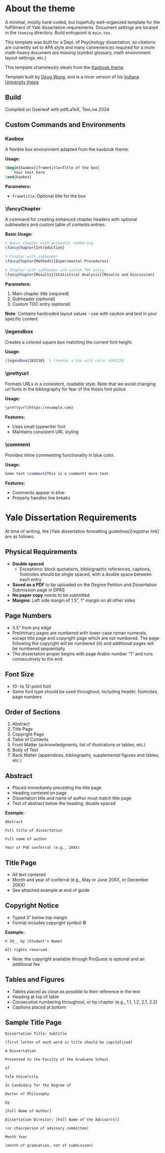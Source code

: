 # About the theme
A minimal, mostly hard-coded, but hopefully well-organized template for the fulfillment of Yale dissertation requirements. Document settings are located in the `theming` directory. Build entrypoint is `main.tex`.

This template was built for a Dept. of Psychology dissertation, so citations are currently set to APA style and many conveniences required for a more math-heavy document are missing (symbol glossary, math environment layout settings, etc.)

This template shamelessly steals from the [Kaobook theme](https://github.com/fmarotta/kaobook)

Template built by [Doug Wong](https://github.com/dougUCN), and is a nicer version of his [Indiana University thesis](https://github.com/dougUCN/thesis)

## Build

Compiled on Overleaf with pdfLaTeX, TexLive 2024

## Custom Commands and Environments

### Kaobox
A flexible box environment adapted from the kaobook theme.

**Usage:**
```latex
\begin{kaobox}[frametitle=Title of the box]
    Your text here
\end{kaobox}
```

**Parameters:**
- `frametitle`: Optional title for the box

### \fancyChapter
A command for creating enhanced chapter headers with optional subheaders and custom table of contents entries.

**Basic Usage:**
```latex
% Basic chapter with automatic numbering
\fancyChapter{Introduction}

% Chapter with subheader
\fancyChapter{Methods}[Experimental Procedures]

% Chapter with subheader and custom TOC entry
\fancyChapter{Results}[Statistical Analysis][Results and Discussion]
```

**Parameters:**
1. Main chapter title (required)
2. Subheader (optional)
3. Custom TOC entry (optional)

**Note:** Contains hardcoded layout values - use with caution and test in your specific context.

### \legendbox
Creates a colored square box matching the current font height.

**Usage:**
```latex
\legendbox{263238}  % Creates a box with color #263238
```

### \prettyurl
Formats URLs in a consistent, readable style. Note that we avoid changing
url fonts in the bibliography for fear of the thesis font police

**Usage:**
```latex
\prettyurl{https://example.com}
```

**Features:**
- Uses small typewriter font
- Maintains consistent URL styling

### \comment
Provides inline commenting functionality in blue color.

**Usage:**
```latex
Some text \comment{This is a comment} more text
```

**Features:**
- Comments appear in blue
- Properly handles line breaks

# Yale Dissertation Requirements

At time of writing, the [Yale dissertation formatting guidelines][registrar link] are as follows:

## Physical Requirements

- **Double spaced**
  - Exceptions: block quotations, bibliographic references, captions, footnotes should be single spaced, with a double space between each entry
- **Saved as a PDF** to be uploaded on the Degree Petition and Dissertation Submission page in DPRS
- **No paper copy** needs to be submitted
- **Margins**: Left side margin of 1.5”, 1” margin on all other sides

## Page Numbers

- 0.5” from any edge
- Preliminary pages are numbered with lower-case roman numerals, except title page and copyright page which are not numbered. The page following the copyright will be numbered (iii) and additional pages will be numbered sequentially
- The dissertation proper begins with page Arabic number “1” and runs consecutively to the end

## Font Size

- 10- to 12-point font
- Same font type should be used throughout, including header, footnotes, page numbers

## Order of Sections

1. Abstract
2. Title Page
3. Copyright Page
4. Table of Contents
5. Front Matter (acknowledgments, list of illustrations or tables, etc.)
6. Body of Text
7. Back Matter (appendices, bibliography, supplemental figures and tables, etc.)

## Abstract

- Placed immediately preceding the title page
- Heading centered on page
- Dissertation title and name of author must match title page
- Text of abstract below the heading, double spaced

**Example:**

```
Abstract

Full title of dissertation

Full name of author

Year of PhD conferral (e.g., 20XX)
```

## Title Page

- All text centered
- Month and year of conferral (e.g., May or June 20XX, or December 20XX)
- See attached example at end of guide

## Copyright Notice

- Typed 3” below top margin
- Format includes copyright symbol ©

**Example:**

```
© 20__ by [Student’s Name]

All rights reserved.
```

- Note: the copyright available through ProQuest is optional and an additional fee

## Tables and Figures

- Tables placed as close as possible to their reference in the text
- Heading at top of table
- Consecutive numbering throughout, or by chapter (e.g., 1.1, 1.2, 2.1, 2.2)
- Captions placed at bottom

## Sample Title Page

```
Dissertation Title: Subtitle

(first letter of each word in title should be capitalized)

A Dissertation

Presented to the Faculty of the Graduate School

of

Yale University

In Candidacy for the Degree of

Doctor of Philosophy

by

[Full Name of Author]

Dissertation Director: [Full Name of the Advisor(s)]

(or chairperson of advisory committee)

Month Year

(month of graduation, not of submission)
```

<!-- HYPERLINKS -->
[registrar-link]: https://registrar.yale.edu/students/dissertation-submission
[kaobook-link]: https://github.com/fmarotta/kaobook